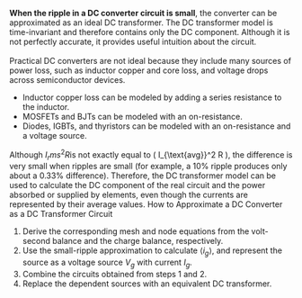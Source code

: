  **When the ripple in a DC converter circuit is small**, the converter can be approximated as an ideal DC transformer. The DC transformer model is time-invariant and therefore
contains only the DC component. Although it is not perfectly accurate, it provides useful intuition about the circuit.
 <br><br> Practical DC converters are not ideal because they include many sources of power loss, such as inductor copper and core loss, and voltage drops across semiconductor devices.
- Inductor copper loss can be modeled by adding a series resistance to the inductor.
- MOSFETs and BJTs can be modeled with an on-resistance.
- Diodes, IGBTs, and thyristors can be modeled with an on-resistance and a voltage source.

 Although $I_rms^2 R$is not exactly equal to \( I_{\text{avg}}^2 R \), the difference is very small when ripples are small (for example, a 10% ripple produces only about a 0.33% difference).
Therefore, the DC transformer model can be used to calculate the DC component of the real circuit and the power absorbed or supplied by elements, even though the currents are represented
by their average values.
How to Approximate a DC Converter as a DC Transformer Circuit
1.	Derive the corresponding mesh and node equations from the volt-second balance and the charge balance, respectively.
2.	Use the small-ripple approximation to calculate $\langle i_g \rangle$, and represent the source as a voltage source $V_g$ with current $I_g$.
3.	Combine the circuits obtained from steps 1 and 2.
4.	Replace the dependent sources with an equivalent DC transformer.

